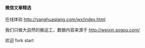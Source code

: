 #### 微信文章精选

在线体验 http://yanghuaqiang.com/wx/index.html

我们只做大自然的搬运工，数据内容来源于 http://weixin.sogou.com/

欢迎 fork start
